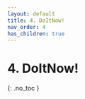 ```yaml
---
layout: default
title: 4. DoItNow!
nav_order: 4
has_children: true
---
```


# 4. DoItNow!

{: .no_toc }
